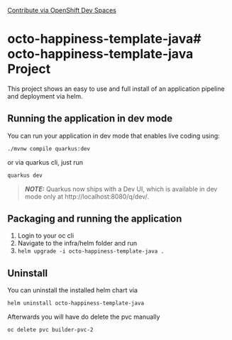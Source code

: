 [Contribute via OpenShift Dev Spaces](https://devspaces.apps.ocp.ocp-gm.de/#https://github.com/sa-mw-dach/octo-happiness-template-java?che-editor=eclipse/che-theia/latest)

# octo-happiness-template-java# octo-happiness-template-java Project

This project shows an easy to use and full install of an application pipeline and deployment via helm.

## Running the application in dev mode

You can run your application in dev mode that enables live coding using:
```bash
./mvnw compile quarkus:dev
```

or via quarkus cli, just run 
```bash
quarkus dev
```

> **_NOTE:_**  Quarkus now ships with a Dev UI, which is available in dev mode only at http://localhost:8080/q/dev/.

## Packaging and running the application

1. Login to your oc cli
1. Navigate to the infra/helm folder and run
1. ```helm upgrade -i octo-happiness-template-java .```

## Uninstall

You can uninstall the installed helm chart via
```bash
helm uninstall octo-happiness-template-java 
```

Afterwards you will have do delete the pvc manually 
```bash
oc delete pvc builder-pvc-2
```